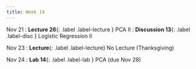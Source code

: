 ```yaml
---
title: Week 14
---
```


Nov 21
: **Lecture 26**{: .label .label-lecture } PCA II
: **Discussion 13**{: .label .label-disc } Logistic Regression II

Nov 23
: **Lecture**{: .label .label-lecture} No Lecture (Thanksgiving)

Nov 24
: **Lab 14**{: .label .label-lab } PCA (due Nov 28)
